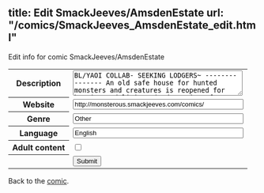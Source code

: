 title: Edit SmackJeeves/AmsdenEstate
url: "/comics/SmackJeeves_AmsdenEstate_edit.html"
---
Edit info for comic SmackJeeves/AmsdenEstate

<form name="comic" action="http://gaepostmail.appspot.com/comic/" method="post">
<table class="comicinfo">
<tr>
<th>Description</th><td><textarea name="description" cols="40" rows="3">BL/YAOI COLLAB- SEEKING LODGERS~ --------------- An old safe house for hunted monsters and creatures is reopened for housing and living! (And not just for monsters anymore~) :D Come stay awhile~ we won't bite! ...Unless you want us to ;D</textarea></td>
</tr>
<tr>
<th>Website</th><td><input type="text" name="url" value="http://monsterous.smackjeeves.com/comics/" size="40"/></td>
</tr>
<tr>
<th>Genre</th><td><input type="text" name="genre" value="Other" size="40"/></td>
</tr>
<tr>
<th>Language</th><td><input type="text" name="language" value="English" size="40"/></td>
</tr>
<tr>
<th>Adult content</th><td><input type="checkbox" name="adult" value="adult" /></td>
</tr>
<tr>
<th></th><td>
<input type="hidden" name="comic" value="SmackJeeves_AmsdenEstate" />
<input type="submit" name="submit" value="Submit" />
</td>
</tr>
</table>
</form>

Back to the [comic](SmackJeeves_AmsdenEstate.html).
